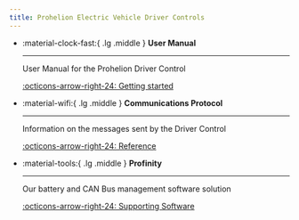 ```yaml
---
title: Prohelion Electric Vehicle Driver Controls
---
```


<div class="grid cards" markdown>

-   :material-clock-fast:{ .lg .middle } __User Manual__

    ---

    User Manual for the Prohelion Driver Control

    [:octicons-arrow-right-24: Getting started](User_Manual/index.md)

-   :material-wifi:{ .lg .middle } __Communications Protocol__

    ---

    Information on the messages sent by the Driver Control

    [:octicons-arrow-right-24: Reference](Communications_Protocol/index.md)

-   :material-tools:{ .lg .middle } __Profinity__

    ---

    Our battery and CAN Bus management software solution

    [:octicons-arrow-right-24: Supporting Software](../../Profinity_Software/index.md)

</div>
